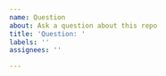 ```yaml
---
name: Question
about: Ask a question about this repo
title: 'Question: '
labels: ''
assignees: ''

---
```



